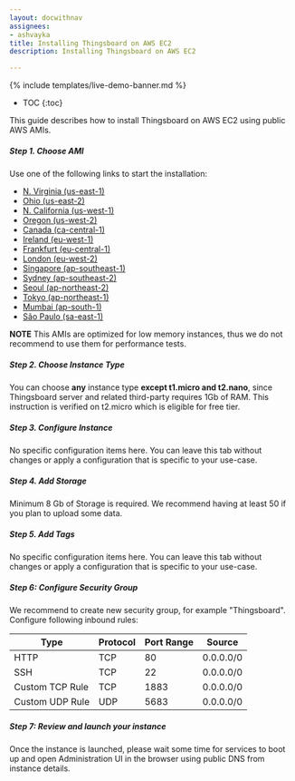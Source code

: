 ```yaml
---
layout: docwithnav
assignees:
- ashvayka
title: Installing Thingsboard on AWS EC2
description: Installing Thingsboard on AWS EC2

---
```


{% include templates/live-demo-banner.md %}

* TOC
{:toc}

This guide describes how to install Thingsboard on AWS EC2 using public AWS AMIs.

##### Step 1. Choose AMI

Use one of the following links to start the installation:

 - [N. Virginia (us-east-1)](https://console.aws.amazon.com/ec2/v2/home?region=us-east-1#LaunchInstanceWizard:ami=ami-9c57238a) 
 - [Ohio (us-east-2)](https://console.aws.amazon.com/ec2/v2/home?region=us-east-2#LaunchInstanceWizard:ami=ami-bafed9df)
 - [N. California (us-west-1)](https://console.aws.amazon.com/ec2/v2/home?region=us-west-1#LaunchInstanceWizard:ami=ami-40ebcd20)
 - [Oregon (us-west-2)](https://console.aws.amazon.com/ec2/v2/home?region=us-west-2#LaunchInstanceWizard:ami=ami-8424bee4)
 - [Canada (ca-central-1)](https://console.aws.amazon.com/ec2/v2/home?region=ca-central-1#LaunchInstanceWizard:ami=ami-9e8539fa)
 - [Ireland (eu-west-1)](https://console.aws.amazon.com/ec2/v2/home?region=eu-west-1#LaunchInstanceWizard:ami=ami-57848b31)
 - [Frankfurt (eu-central-1)](https://console.aws.amazon.com/ec2/v2/home?region=eu-central-1#LaunchInstanceWizard:ami=ami-b6e638d9)
 - [London (eu-west-2)](https://console.aws.amazon.com/ec2/v2/home?region=eu-west-2#LaunchInstanceWizard:ami=ami-b65f48d2)
 - [Singapore (ap-southeast-1)](https://console.aws.amazon.com/ec2/v2/home?region=ap-southeast-1#LaunchInstanceWizard:ami=ami-c477f2a7)
 - [Sydney (ap-southeast-2)](https://console.aws.amazon.com/ec2/v2/home?region=ap-southeast-2#LaunchInstanceWizard:ami=ami-177a7074)
 - [Seoul (ap-northeast-2)](https://console.aws.amazon.com/ec2/v2/home?region=ap-northeast-2#LaunchInstanceWizard:ami=ami-cdf528a3)
 - [Tokyo (ap-northeast-1)](https://console.aws.amazon.com/ec2/v2/home?region=ap-northeast-1#LaunchInstanceWizard:ami=ami-09af9c6e)
 - [Mumbai (ap-south-1)](https://console.aws.amazon.com/ec2/v2/home?region=ap-south-1#LaunchInstanceWizard:ami=ami-eb186584)
 - [São Paulo (sa-east-1)](https://console.aws.amazon.com/ec2/v2/home?region=sa-east-1#LaunchInstanceWizard:ami=ami-bf204fd3)
 
**NOTE** This AMIs are optimized for low memory instances, thus we do not recommend to use them for performance tests.
 
##### Step 2. Choose Instance Type

You can choose **any** instance type **except t1.micro and t2.nano**, since Thingsboard server and related third-party requires 1Gb of RAM.
This instruction is verified on t2.micro which is eligible for free tier.   

##### Step 3. Configure Instance

No specific configuration items here. You can leave this tab without changes or apply a configuration that is specific to your use-case.

##### Step 4. Add Storage

Minimum 8 Gb of Storage is required. We recommend having at least 50 if you plan to upload some data.

##### Step 5. Add Tags

No specific configuration items here. You can leave this tab without changes or apply a configuration that is specific to your use-case.

##### Step 6: Configure Security Group

We recommend to create new security group, for example "Thingsboard". Configure following inbound rules:

| Type            | Protocol | Port Range | Source    |
|-----------------|----------|------------|-----------|
| HTTP            | TCP      | 80         | 0.0.0.0/0 |
| SSH             | TCP      | 22         | 0.0.0.0/0 |
| Custom TCP Rule | TCP      | 1883       | 0.0.0.0/0 |
| Custom UDP Rule | UDP      | 5683       | 0.0.0.0/0 |

##### Step 7: Review and launch your instance

Once the instance is launched, please wait some time for services to boot up and open Administration UI in the browser using public DNS from instance details.


